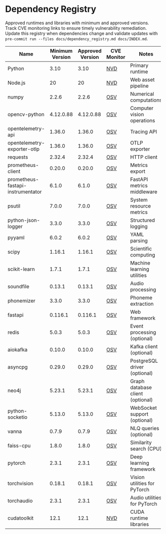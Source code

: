 # Dependency Registry

Approved runtimes and libraries with minimum and approved versions.
Track CVE monitoring links to ensure timely vulnerability remediation. Update this registry when dependencies change and validate updates with `pre-commit run --files docs/dependency_registry.md docs/INDEX.md`.

| Name | Minimum Version | Approved Version | CVE Monitor | Notes |
| --- | --- | --- | --- | --- |
| Python | 3.10 | 3.10 | [NVD](https://nvd.nist.gov/vuln/search/results?query=python) | Primary runtime |
| Node.js | 20 | 20 | [NVD](https://nvd.nist.gov/vuln/search/results?query=node.js) | Web asset pipeline |
| numpy | 2.2.6 | 2.2.6 | [OSV](https://osv.dev/list?ecosystem=PyPI&q=numpy) | Numerical computations |
| opencv-python | 4.12.0.88 | 4.12.0.88 | [OSV](https://osv.dev/list?ecosystem=PyPI&q=opencv-python) | Computer vision operations |
| opentelemetry-api | 1.36.0 | 1.36.0 | [OSV](https://osv.dev/list?ecosystem=PyPI&q=opentelemetry-api) | Tracing API |
| opentelemetry-exporter-otlp | 1.36.0 | 1.36.0 | [OSV](https://osv.dev/list?ecosystem=PyPI&q=opentelemetry-exporter-otlp) | OTLP exporter |
| requests | 2.32.4 | 2.32.4 | [OSV](https://osv.dev/list?ecosystem=PyPI&q=requests) | HTTP client |
| prometheus-client | 0.20.0 | 0.20.0 | [OSV](https://osv.dev/list?ecosystem=PyPI&q=prometheus-client) | Metrics export |
| prometheus-fastapi-instrumentator | 6.1.0 | 6.1.0 | [OSV](https://osv.dev/list?ecosystem=PyPI&q=prometheus-fastapi-instrumentator) | FastAPI metrics middleware |
| psutil | 7.0.0 | 7.0.0 | [OSV](https://osv.dev/list?ecosystem=PyPI&q=psutil) | System resource metrics |
| python-json-logger | 3.3.0 | 3.3.0 | [OSV](https://osv.dev/list?ecosystem=PyPI&q=python-json-logger) | Structured logging |
| pyyaml | 6.0.2 | 6.0.2 | [OSV](https://osv.dev/list?ecosystem=PyPI&q=pyyaml) | YAML parsing |
| scipy | 1.16.1 | 1.16.1 | [OSV](https://osv.dev/list?ecosystem=PyPI&q=scipy) | Scientific computing |
| scikit-learn | 1.7.1 | 1.7.1 | [OSV](https://osv.dev/list?ecosystem=PyPI&q=scikit-learn) | Machine learning utilities |
| soundfile | 0.13.1 | 0.13.1 | [OSV](https://osv.dev/list?ecosystem=PyPI&q=soundfile) | Audio processing |
| phonemizer | 3.3.0 | 3.3.0 | [OSV](https://osv.dev/list?ecosystem=PyPI&q=phonemizer) | Phoneme extraction |
| fastapi | 0.116.1 | 0.116.1 | [OSV](https://osv.dev/list?ecosystem=PyPI&q=fastapi) | Web framework |
| redis | 5.0.3 | 5.0.3 | [OSV](https://osv.dev/list?ecosystem=PyPI&q=redis) | Event processing (optional) |
| aiokafka | 0.10.0 | 0.10.0 | [OSV](https://osv.dev/list?ecosystem=PyPI&q=aiokafka) | Kafka client (optional) |
| asyncpg | 0.29.0 | 0.29.0 | [OSV](https://osv.dev/list?ecosystem=PyPI&q=asyncpg) | PostgreSQL driver (optional) |
| neo4j | 5.23.1 | 5.23.1 | [OSV](https://osv.dev/list?ecosystem=PyPI&q=neo4j) | Graph database client (optional) |
| python-socketio | 5.13.0 | 5.13.0 | [OSV](https://osv.dev/list?ecosystem=PyPI&q=python-socketio) | WebSocket support (optional) |
| vanna | 0.7.9 | 0.7.9 | [OSV](https://osv.dev/list?ecosystem=PyPI&q=vanna) | NLQ queries (optional) |
| faiss-cpu | 1.8.0 | 1.8.0 | [OSV](https://osv.dev/list?ecosystem=PyPI&q=faiss-cpu) | Similarity search (CPU) |
| pytorch | 2.3.1 | 2.3.1 | [OSV](https://osv.dev/list?ecosystem=PyPI&q=pytorch) | Deep learning framework |
| torchvision | 0.18.1 | 0.18.1 | [OSV](https://osv.dev/list?ecosystem=PyPI&q=torchvision) | Vision utilities for PyTorch |
| torchaudio | 2.3.1 | 2.3.1 | [OSV](https://osv.dev/list?ecosystem=PyPI&q=torchaudio) | Audio utilities for PyTorch |
| cudatoolkit | 12.1 | 12.1 | [NVD](https://nvd.nist.gov/vuln/search/results?query=CUDA%20Toolkit) | CUDA runtime libraries |
